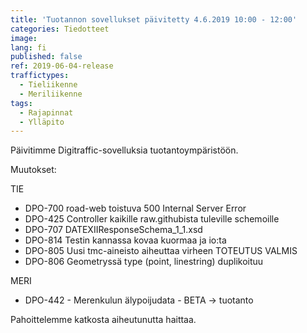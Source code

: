 ```yaml
---
title: 'Tuotannon sovellukset päivitetty 4.6.2019 10:00 - 12:00'
categories: Tiedotteet
image: 
lang: fi
published: false
ref: 2019-06-04-release
traffictypes:
  - Tieliikenne
  - Meriliikenne
tags:
  - Rajapinnat
  - Ylläpito
---
```


Päivitimme Digitraffic-sovelluksia tuotantoympäristöön.

Muutokset:

TIE

- DPO-700 road-web toistuva 500 Internal Server Error
- DPO-425 Controller kaikille raw.githubista tuleville schemoille 
- DPO-707 DATEXIIResponseSchema_1_1.xsd
- DPO-814 Testin kannassa kovaa kuormaa ja io:ta
- DPO-805 Uusi tmc-aineisto aiheuttaa virheen TOTEUTUS VALMIS
- DPO-806 Geometryssä type (point, linestring) duplikoituu


MERI

- DPO-442 - Merenkulun älypoijudata - BETA -> tuotanto 


Pahoittelemme katkosta aiheutunutta haittaa.
